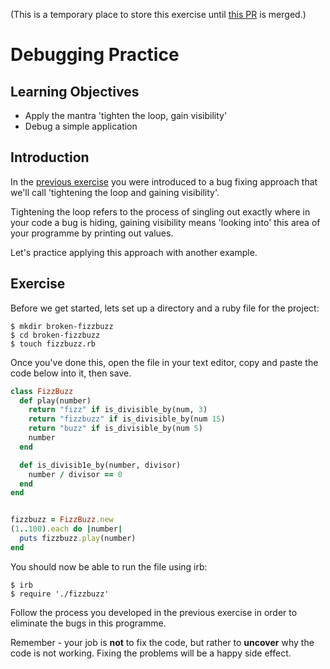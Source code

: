 (This is a temporary place to store this exercise until [this PR](https://github.com/makersacademy/skills-workshops/pull/58) is merged.)

# Debugging Practice

## Learning Objectives 
- Apply the mantra 'tighten the loop, gain visibility'
- Debug a simple application

## Introduction 

In the [previous exercise](https://github.com/makersacademy/skills-workshops/blob/master/practicals/debugging/debugging_approaches.md) you were introduced to a bug fixing approach that we'll call 'tightening the loop and gaining visibility'.

Tightening the loop refers to the process of singling out exactly where in your code a bug is hiding, gaining visibility means 'looking into' this area of your programme by printing out values.

Let's practice applying this approach with another example.

## Exercise

Before we get started, lets set up a directory and a ruby file for the project:

```bash=
$ mkdir broken-fizzbuzz 
$ cd broken-fizzbuzz
$ touch fizzbuzz.rb
```

Once you've done this, open the file in your text editor, copy and paste the code below into it, then save.

```ruby
class FizzBuzz
  def play(number)
    return "fizz" if is_divisible_by(num, 3)
    return "fizzbuzz" if is_divisible_by(num 15)
    return "buzz" if is_divisible_by(num 5)
    number
  end

  def is_divisib1e_by(number, divisor)
    number / divisor == 0
  end
end


fizzbuzz = FizzBuzz.new
(1..100).each do |number|
  puts fizzbuzz.play(number)
end
```

You should now be able to run the file using irb:
```bash=
$ irb
$ require './fizzbuzz'
```

Follow the process you developed in the previous exercise in order to eliminate the bugs in this programme.  

Remember - your job is **not** to fix the code, but rather to **uncover** why the code is not working. Fixing the problems will be a happy side effect.
